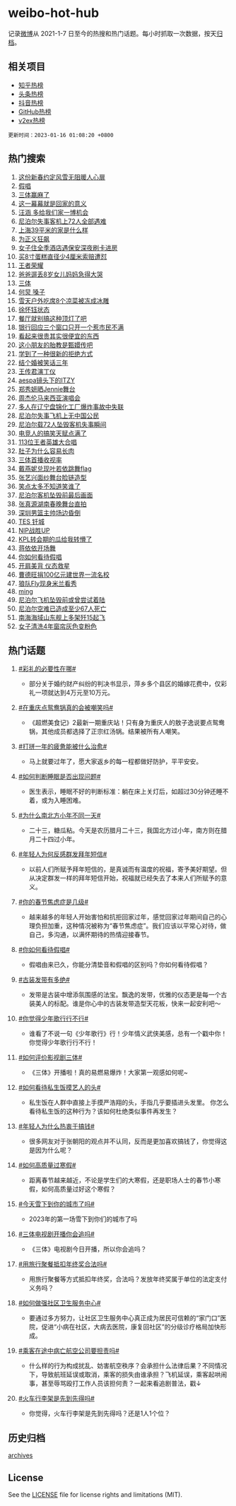 # weibo-hot-hub

记录[微博](https://www.weibo.com)从 2021-1-7 日至今的热搜和热门话题。每小时抓取一次数据，按天[归档](archives)。

## 相关项目

- [知乎热榜](https://github.com/lonnyzhang423/zhihu-hot-hub)
- [头条热榜](https://github.com/lonnyzhang423/toutiao-hot-hub)
- [抖音热榜](https://github.com/lonnyzhang423/douyin-hot-hub)
- [GitHub热榜](https://github.com/lonnyzhang423/github-hot-hub)
- [v2ex热榜](https://github.com/lonnyzhang423/v2ex-hot-hub)


`更新时间：2023-01-16 01:08:20 +0800`

## 热门搜索

1. [这份新春约定风雪无阻暖人心扉](https://m.weibo.cn/search?containerid=100103type%3D1%26t%3D10%26q%3D%23%E8%BF%99%E4%BB%BD%E6%96%B0%E6%98%A5%E7%BA%A6%E5%AE%9A%E9%A3%8E%E9%9B%AA%E6%97%A0%E9%98%BB%E6%9A%96%E4%BA%BA%E5%BF%83%E6%89%89%23&stream_entry_id=51&isnewpage=1&extparam=seat%3D1%26cate%3D10103%26dgr%3D0%26filter_type%3Drealtimehot%26c_type%3D51%26pos%3D0%26display_time%3D1673802498%26pre_seqid%3D1673801505629018915264&luicode=10000011&lfid=106003type%253D25%2526t%253D3%2526disable_hot%253D1%2526filter_type%253Drealtimehot)
1. [假唱](https://m.weibo.cn/search?containerid=100103type%3D1%26t%3D10%26q%3D%E5%81%87%E5%94%B1&stream_entry_id=31&isnewpage=1&extparam=seat%3D1%26band_rank%3D1%26filter_type%3Drealtimehot%26flag%3D16%26q%3D%25E5%2581%2587%25E5%2594%25B1%26c_type%3D31%26dgr%3D0%26realpos%3D1%26stream_entry_id%3D31%26cate%3D5001%26lcate%3D5001%26pos%3D0%26display_time%3D1673802498%26pre_seqid%3D1673801505629018915264&luicode=10000011&lfid=106003type%253D25%2526t%253D3%2526disable_hot%253D1%2526filter_type%253Drealtimehot)
1. [三体赢麻了](https://m.weibo.cn/search?containerid=100103type%3D1%26t%3D10%26q%3D%23%E4%B8%89%E4%BD%93%E8%B5%A2%E9%BA%BB%E4%BA%86%23&stream_entry_id=31&isnewpage=1&extparam=seat%3D1%26band_rank%3D2%26filter_type%3Drealtimehot%26flag%3D0%26q%3D%2523%25E4%25B8%2589%25E4%25BD%2593%25E8%25B5%25A2%25E9%25BA%25BB%25E4%25BA%2586%2523%26c_type%3D31%26dgr%3D0%26realpos%3D2%26stream_entry_id%3D31%26cate%3D5001%26lcate%3D5001%26pos%3D1%26display_time%3D1673802498%26pre_seqid%3D1673801505629018915264&luicode=10000011&lfid=106003type%253D25%2526t%253D3%2526disable_hot%253D1%2526filter_type%253Drealtimehot)
1. [这一幕幕就是回家的意义](https://m.weibo.cn/search?containerid=100103type%3D1%26t%3D10%26q%3D%23%E8%BF%99%E4%B8%80%E5%B9%95%E5%B9%95%E5%B0%B1%E6%98%AF%E5%9B%9E%E5%AE%B6%E7%9A%84%E6%84%8F%E4%B9%89%23&stream_entry_id=31&isnewpage=1&extparam=seat%3D1%26band_rank%3D3%26filter_type%3Drealtimehot%26flag%3D0%26q%3D%2523%25E8%25BF%2599%25E4%25B8%2580%25E5%25B9%2595%25E5%25B9%2595%25E5%25B0%25B1%25E6%2598%25AF%25E5%259B%259E%25E5%25AE%25B6%25E7%259A%2584%25E6%2584%258F%25E4%25B9%2589%2523%26c_type%3D31%26dgr%3D0%26realpos%3D3%26stream_entry_id%3D31%26cate%3D5001%26lcate%3D5001%26pos%3D2%26display_time%3D1673802498%26pre_seqid%3D1673801505629018915264&luicode=10000011&lfid=106003type%253D25%2526t%253D3%2526disable_hot%253D1%2526filter_type%253Drealtimehot)
1. [汪涵 多给我们家一博机会](https://m.weibo.cn/search?containerid=100103type%3D1%26t%3D10%26q%3D%E6%B1%AA%E6%B6%B5+%E5%A4%9A%E7%BB%99%E6%88%91%E4%BB%AC%E5%AE%B6%E4%B8%80%E5%8D%9A%E6%9C%BA%E4%BC%9A&stream_entry_id=31&isnewpage=1&extparam=seat%3D1%26band_rank%3D4%26filter_type%3Drealtimehot%26flag%3D1%26q%3D%25E6%25B1%25AA%25E6%25B6%25B5%2520%25E5%25A4%259A%25E7%25BB%2599%25E6%2588%2591%25E4%25BB%25AC%25E5%25AE%25B6%25E4%25B8%2580%25E5%258D%259A%25E6%259C%25BA%25E4%25BC%259A%26c_type%3D31%26dgr%3D0%26realpos%3D4%26stream_entry_id%3D31%26cate%3D5001%26lcate%3D5001%26pos%3D3%26display_time%3D1673802498%26pre_seqid%3D1673801505629018915264&luicode=10000011&lfid=106003type%253D25%2526t%253D3%2526disable_hot%253D1%2526filter_type%253Drealtimehot)
1. [尼泊尔失事客机上72人全部遇难](https://m.weibo.cn/search?containerid=100103type%3D1%26t%3D10%26q%3D%23%E5%B0%BC%E6%B3%8A%E5%B0%94%E5%A4%B1%E4%BA%8B%E5%AE%A2%E6%9C%BA%E4%B8%8A72%E4%BA%BA%E5%85%A8%E9%83%A8%E9%81%87%E9%9A%BE%23&stream_entry_id=31&isnewpage=1&extparam=seat%3D1%26band_rank%3D5%26filter_type%3Drealtimehot%26flag%3D0%26q%3D%2523%25E5%25B0%25BC%25E6%25B3%258A%25E5%25B0%2594%25E5%25A4%25B1%25E4%25BA%258B%25E5%25AE%25A2%25E6%259C%25BA%25E4%25B8%258A72%25E4%25BA%25BA%25E5%2585%25A8%25E9%2583%25A8%25E9%2581%2587%25E9%259A%25BE%2523%26c_type%3D31%26dgr%3D0%26realpos%3D5%26stream_entry_id%3D31%26cate%3D5001%26lcate%3D5001%26pos%3D4%26display_time%3D1673802498%26pre_seqid%3D1673801505629018915264&luicode=10000011&lfid=106003type%253D25%2526t%253D3%2526disable_hot%253D1%2526filter_type%253Drealtimehot)
1. [上海39平米的家是什么样](https://m.weibo.cn/search?containerid=100103type%3D1%26t%3D10%26q%3D%23%E4%B8%8A%E6%B5%B739%E5%B9%B3%E7%B1%B3%E7%9A%84%E5%AE%B6%E6%98%AF%E4%BB%80%E4%B9%88%E6%A0%B7%23&stream_entry_id=31&isnewpage=1&extparam=seat%3D1%26band_rank%3D6%26filter_type%3Drealtimehot%26flag%3D0%26q%3D%2523%25E4%25B8%258A%25E6%25B5%25B739%25E5%25B9%25B3%25E7%25B1%25B3%25E7%259A%2584%25E5%25AE%25B6%25E6%2598%25AF%25E4%25BB%2580%25E4%25B9%2588%25E6%25A0%25B7%2523%26c_type%3D31%26dgr%3D0%26realpos%3D6%26stream_entry_id%3D31%26cate%3D5001%26lcate%3D5001%26pos%3D5%26display_time%3D1673802498%26pre_seqid%3D1673801505629018915264&luicode=10000011&lfid=106003type%253D25%2526t%253D3%2526disable_hot%253D1%2526filter_type%253Drealtimehot)
1. [为正义狂飙](https://m.weibo.cn/search?containerid=100103type%3D1%26t%3D10%26q%3D%23%E4%B8%BA%E6%AD%A3%E4%B9%89%E7%8B%82%E9%A3%99%23&stream_entry_id=31&isnewpage=1&extparam=seat%3D1%26band_rank%3D7%26filter_type%3Drealtimehot%26adid%3D178107%26q%3D%2523%25E4%25B8%25BA%25E6%25AD%25A3%25E4%25B9%2589%25E7%258B%2582%25E9%25A3%2599%2523%26c_type%3D31%26dgr%3D0%26topic_ad%3D1%26stream_entry_id%3D31%26cate%3D5001%26lcate%3D5001%26pos%3D6%26display_time%3D1673802498%26pre_seqid%3D1673801505629018915264&luicode=10000011&lfid=106003type%253D25%2526t%253D3%2526disable_hot%253D1%2526filter_type%253Drealtimehot)
1. [女子住全季酒店遇保安深夜刷卡进房](https://m.weibo.cn/search?containerid=100103type%3D1%26t%3D10%26q%3D%23%E5%A5%B3%E5%AD%90%E4%BD%8F%E5%85%A8%E5%AD%A3%E9%85%92%E5%BA%97%E9%81%87%E4%BF%9D%E5%AE%89%E6%B7%B1%E5%A4%9C%E5%88%B7%E5%8D%A1%E8%BF%9B%E6%88%BF%23&stream_entry_id=31&isnewpage=1&extparam=seat%3D1%26band_rank%3D7%26filter_type%3Drealtimehot%26flag%3D0%26q%3D%2523%25E5%25A5%25B3%25E5%25AD%2590%25E4%25BD%258F%25E5%2585%25A8%25E5%25AD%25A3%25E9%2585%2592%25E5%25BA%2597%25E9%2581%2587%25E4%25BF%259D%25E5%25AE%2589%25E6%25B7%25B1%25E5%25A4%259C%25E5%2588%25B7%25E5%258D%25A1%25E8%25BF%259B%25E6%2588%25BF%2523%26c_type%3D31%26dgr%3D0%26realpos%3D7%26stream_entry_id%3D31%26cate%3D5001%26lcate%3D5001%26pos%3D7%26display_time%3D1673802498%26pre_seqid%3D1673801505629018915264&luicode=10000011&lfid=106003type%253D25%2526t%253D3%2526disable_hot%253D1%2526filter_type%253Drealtimehot)
1. [买8寸蛋糕直径少4厘米索赔遭怼](https://m.weibo.cn/search?containerid=100103type%3D1%26t%3D10%26q%3D%23%E4%B9%B08%E5%AF%B8%E8%9B%8B%E7%B3%95%E7%9B%B4%E5%BE%84%E5%B0%914%E5%8E%98%E7%B1%B3%E7%B4%A2%E8%B5%94%E9%81%AD%E6%80%BC%23&stream_entry_id=31&isnewpage=1&extparam=seat%3D1%26band_rank%3D8%26filter_type%3Drealtimehot%26flag%3D0%26q%3D%2523%25E4%25B9%25B08%25E5%25AF%25B8%25E8%259B%258B%25E7%25B3%2595%25E7%259B%25B4%25E5%25BE%2584%25E5%25B0%25914%25E5%258E%2598%25E7%25B1%25B3%25E7%25B4%25A2%25E8%25B5%2594%25E9%2581%25AD%25E6%2580%25BC%2523%26c_type%3D31%26dgr%3D0%26realpos%3D8%26stream_entry_id%3D31%26cate%3D5001%26lcate%3D5001%26pos%3D8%26display_time%3D1673802498%26pre_seqid%3D1673801505629018915264&luicode=10000011&lfid=106003type%253D25%2526t%253D3%2526disable_hot%253D1%2526filter_type%253Drealtimehot)
1. [王者荣耀](https://m.weibo.cn/search?containerid=100103type%3D1%26t%3D10%26q%3D%E7%8E%8B%E8%80%85%E8%8D%A3%E8%80%80&stream_entry_id=31&isnewpage=1&extparam=seat%3D1%26band_rank%3D9%26filter_type%3Drealtimehot%26flag%3D0%26q%3D%25E7%258E%258B%25E8%2580%2585%25E8%258D%25A3%25E8%2580%2580%26c_type%3D31%26dgr%3D0%26realpos%3D9%26stream_entry_id%3D31%26cate%3D5001%26lcate%3D5001%26pos%3D9%26display_time%3D1673802498%26pre_seqid%3D1673801505629018915264&luicode=10000011&lfid=106003type%253D25%2526t%253D3%2526disable_hot%253D1%2526filter_type%253Drealtimehot)
1. [爸爸遛丢8岁女儿妈妈急得大哭](https://m.weibo.cn/search?containerid=100103type%3D1%26t%3D10%26q%3D%23%E7%88%B8%E7%88%B8%E9%81%9B%E4%B8%A28%E5%B2%81%E5%A5%B3%E5%84%BF%E5%A6%88%E5%A6%88%E6%80%A5%E5%BE%97%E5%A4%A7%E5%93%AD%23&stream_entry_id=31&isnewpage=1&extparam=seat%3D1%26band_rank%3D10%26filter_type%3Drealtimehot%26flag%3D0%26q%3D%2523%25E7%2588%25B8%25E7%2588%25B8%25E9%2581%259B%25E4%25B8%25A28%25E5%25B2%2581%25E5%25A5%25B3%25E5%2584%25BF%25E5%25A6%2588%25E5%25A6%2588%25E6%2580%25A5%25E5%25BE%2597%25E5%25A4%25A7%25E5%2593%25AD%2523%26c_type%3D31%26dgr%3D0%26realpos%3D10%26stream_entry_id%3D31%26cate%3D5001%26lcate%3D5001%26pos%3D10%26display_time%3D1673802498%26pre_seqid%3D1673801505629018915264&luicode=10000011&lfid=106003type%253D25%2526t%253D3%2526disable_hot%253D1%2526filter_type%253Drealtimehot)
1. [三体](https://m.weibo.cn/search?containerid=100103type%3D1%26t%3D10%26q%3D%E4%B8%89%E4%BD%93&stream_entry_id=31&isnewpage=1&extparam=seat%3D1%26band_rank%3D11%26filter_type%3Drealtimehot%26flag%3D0%26q%3D%25E4%25B8%2589%25E4%25BD%2593%26c_type%3D31%26dgr%3D0%26realpos%3D11%26stream_entry_id%3D31%26cate%3D5001%26lcate%3D5001%26pos%3D11%26display_time%3D1673802498%26pre_seqid%3D1673801505629018915264&luicode=10000011&lfid=106003type%253D25%2526t%253D3%2526disable_hot%253D1%2526filter_type%253Drealtimehot)
1. [何炅 嗓子](https://m.weibo.cn/search?containerid=100103type%3D1%26t%3D10%26q%3D%E4%BD%95%E7%82%85+%E5%97%93%E5%AD%90&stream_entry_id=31&isnewpage=1&extparam=seat%3D1%26band_rank%3D12%26filter_type%3Drealtimehot%26flag%3D2%26q%3D%25E4%25BD%2595%25E7%2582%2585%2520%25E5%2597%2593%25E5%25AD%2590%26c_type%3D31%26dgr%3D0%26realpos%3D12%26stream_entry_id%3D31%26cate%3D5001%26lcate%3D5001%26pos%3D12%26display_time%3D1673802498%26pre_seqid%3D1673801505629018915264&luicode=10000011&lfid=106003type%253D25%2526t%253D3%2526disable_hot%253D1%2526filter_type%253Drealtimehot)
1. [雪天户外吃席8个凉菜被冻成冰雕](https://m.weibo.cn/search?containerid=100103type%3D1%26t%3D10%26q%3D%23%E9%9B%AA%E5%A4%A9%E6%88%B7%E5%A4%96%E5%90%83%E5%B8%AD8%E4%B8%AA%E5%87%89%E8%8F%9C%E8%A2%AB%E5%86%BB%E6%88%90%E5%86%B0%E9%9B%95%23&stream_entry_id=31&isnewpage=1&extparam=seat%3D1%26band_rank%3D13%26filter_type%3Drealtimehot%26flag%3D0%26q%3D%2523%25E9%259B%25AA%25E5%25A4%25A9%25E6%2588%25B7%25E5%25A4%2596%25E5%2590%2583%25E5%25B8%25AD8%25E4%25B8%25AA%25E5%2587%2589%25E8%258F%259C%25E8%25A2%25AB%25E5%2586%25BB%25E6%2588%2590%25E5%2586%25B0%25E9%259B%2595%2523%26c_type%3D31%26dgr%3D0%26realpos%3D13%26stream_entry_id%3D31%26cate%3D5001%26lcate%3D5001%26pos%3D13%26display_time%3D1673802498%26pre_seqid%3D1673801505629018915264&luicode=10000011&lfid=106003type%253D25%2526t%253D3%2526disable_hot%253D1%2526filter_type%253Drealtimehot)
1. [徐怀钰状态](https://m.weibo.cn/search?containerid=100103type%3D1%26t%3D10%26q%3D%23%E5%BE%90%E6%80%80%E9%92%B0%E7%8A%B6%E6%80%81%23&stream_entry_id=31&isnewpage=1&extparam=seat%3D1%26band_rank%3D14%26filter_type%3Drealtimehot%26flag%3D1%26q%3D%2523%25E5%25BE%2590%25E6%2580%2580%25E9%2592%25B0%25E7%258A%25B6%25E6%2580%2581%2523%26c_type%3D31%26dgr%3D0%26realpos%3D14%26stream_entry_id%3D31%26cate%3D5001%26lcate%3D5001%26pos%3D14%26display_time%3D1673802498%26pre_seqid%3D1673801505629018915264&luicode=10000011&lfid=106003type%253D25%2526t%253D3%2526disable_hot%253D1%2526filter_type%253Drealtimehot)
1. [餐厅就别搞这种顶灯了吧](https://m.weibo.cn/search?containerid=100103type%3D1%26t%3D10%26q%3D%23%E9%A4%90%E5%8E%85%E5%B0%B1%E5%88%AB%E6%90%9E%E8%BF%99%E7%A7%8D%E9%A1%B6%E7%81%AF%E4%BA%86%E5%90%A7%23&stream_entry_id=31&isnewpage=1&extparam=seat%3D1%26band_rank%3D15%26filter_type%3Drealtimehot%26flag%3D0%26q%3D%2523%25E9%25A4%2590%25E5%258E%2585%25E5%25B0%25B1%25E5%2588%25AB%25E6%2590%259E%25E8%25BF%2599%25E7%25A7%258D%25E9%25A1%25B6%25E7%2581%25AF%25E4%25BA%2586%25E5%2590%25A7%2523%26c_type%3D31%26dgr%3D0%26realpos%3D15%26stream_entry_id%3D31%26cate%3D5001%26lcate%3D5001%26pos%3D15%26display_time%3D1673802498%26pre_seqid%3D1673801505629018915264&luicode=10000011&lfid=106003type%253D25%2526t%253D3%2526disable_hot%253D1%2526filter_type%253Drealtimehot)
1. [银行回应三个窗口只开一个惹市民不满](https://m.weibo.cn/search?containerid=100103type%3D1%26t%3D10%26q%3D%23%E9%93%B6%E8%A1%8C%E5%9B%9E%E5%BA%94%E4%B8%89%E4%B8%AA%E7%AA%97%E5%8F%A3%E5%8F%AA%E5%BC%80%E4%B8%80%E4%B8%AA%E6%83%B9%E5%B8%82%E6%B0%91%E4%B8%8D%E6%BB%A1%23&stream_entry_id=31&isnewpage=1&extparam=seat%3D1%26band_rank%3D16%26filter_type%3Drealtimehot%26flag%3D0%26q%3D%2523%25E9%2593%25B6%25E8%25A1%258C%25E5%259B%259E%25E5%25BA%2594%25E4%25B8%2589%25E4%25B8%25AA%25E7%25AA%2597%25E5%258F%25A3%25E5%258F%25AA%25E5%25BC%2580%25E4%25B8%2580%25E4%25B8%25AA%25E6%2583%25B9%25E5%25B8%2582%25E6%25B0%2591%25E4%25B8%258D%25E6%25BB%25A1%2523%26c_type%3D31%26dgr%3D0%26realpos%3D16%26stream_entry_id%3D31%26cate%3D5001%26lcate%3D5001%26pos%3D16%26display_time%3D1673802498%26pre_seqid%3D1673801505629018915264&luicode=10000011&lfid=106003type%253D25%2526t%253D3%2526disable_hot%253D1%2526filter_type%253Drealtimehot)
1. [看起来很贵其实很便宜的东西](https://m.weibo.cn/search?containerid=100103type%3D1%26t%3D10%26q%3D%23%E7%9C%8B%E8%B5%B7%E6%9D%A5%E5%BE%88%E8%B4%B5%E5%85%B6%E5%AE%9E%E5%BE%88%E4%BE%BF%E5%AE%9C%E7%9A%84%E4%B8%9C%E8%A5%BF%23&stream_entry_id=31&isnewpage=1&extparam=seat%3D1%26band_rank%3D17%26filter_type%3Drealtimehot%26flag%3D0%26q%3D%2523%25E7%259C%258B%25E8%25B5%25B7%25E6%259D%25A5%25E5%25BE%2588%25E8%25B4%25B5%25E5%2585%25B6%25E5%25AE%259E%25E5%25BE%2588%25E4%25BE%25BF%25E5%25AE%259C%25E7%259A%2584%25E4%25B8%259C%25E8%25A5%25BF%2523%26c_type%3D31%26dgr%3D0%26realpos%3D17%26stream_entry_id%3D31%26cate%3D5001%26lcate%3D5001%26pos%3D17%26display_time%3D1673802498%26pre_seqid%3D1673801505629018915264&luicode=10000011&lfid=106003type%253D25%2526t%253D3%2526disable_hot%253D1%2526filter_type%253Drealtimehot)
1. [这小朋友的胎教是甄嬛传吧](https://m.weibo.cn/search?containerid=100103type%3D1%26t%3D10%26q%3D%23%E8%BF%99%E5%B0%8F%E6%9C%8B%E5%8F%8B%E7%9A%84%E8%83%8E%E6%95%99%E6%98%AF%E7%94%84%E5%AC%9B%E4%BC%A0%E5%90%A7%23&stream_entry_id=31&isnewpage=1&extparam=seat%3D1%26band_rank%3D18%26filter_type%3Drealtimehot%26flag%3D1%26q%3D%2523%25E8%25BF%2599%25E5%25B0%258F%25E6%259C%258B%25E5%258F%258B%25E7%259A%2584%25E8%2583%258E%25E6%2595%2599%25E6%2598%25AF%25E7%2594%2584%25E5%25AC%259B%25E4%25BC%25A0%25E5%2590%25A7%2523%26c_type%3D31%26dgr%3D0%26realpos%3D18%26stream_entry_id%3D31%26cate%3D5001%26lcate%3D5001%26pos%3D18%26display_time%3D1673802498%26pre_seqid%3D1673801505629018915264&luicode=10000011&lfid=106003type%253D25%2526t%253D3%2526disable_hot%253D1%2526filter_type%253Drealtimehot)
1. [学到了一种很新的拒绝方式](https://m.weibo.cn/search?containerid=100103type%3D1%26t%3D10%26q%3D%23%E5%AD%A6%E5%88%B0%E4%BA%86%E4%B8%80%E7%A7%8D%E5%BE%88%E6%96%B0%E7%9A%84%E6%8B%92%E7%BB%9D%E6%96%B9%E5%BC%8F%23&stream_entry_id=31&isnewpage=1&extparam=seat%3D1%26band_rank%3D19%26filter_type%3Drealtimehot%26flag%3D0%26q%3D%2523%25E5%25AD%25A6%25E5%2588%25B0%25E4%25BA%2586%25E4%25B8%2580%25E7%25A7%258D%25E5%25BE%2588%25E6%2596%25B0%25E7%259A%2584%25E6%258B%2592%25E7%25BB%259D%25E6%2596%25B9%25E5%25BC%258F%2523%26c_type%3D31%26dgr%3D0%26realpos%3D19%26stream_entry_id%3D31%26cate%3D5001%26lcate%3D5001%26pos%3D19%26display_time%3D1673802498%26pre_seqid%3D1673801505629018915264&luicode=10000011&lfid=106003type%253D25%2526t%253D3%2526disable_hot%253D1%2526filter_type%253Drealtimehot)
1. [结个婚被笑话三年](https://m.weibo.cn/search?containerid=100103type%3D1%26t%3D10%26q%3D%23%E7%BB%93%E4%B8%AA%E5%A9%9A%E8%A2%AB%E7%AC%91%E8%AF%9D%E4%B8%89%E5%B9%B4%23&stream_entry_id=31&isnewpage=1&extparam=seat%3D1%26band_rank%3D20%26filter_type%3Drealtimehot%26flag%3D1%26q%3D%2523%25E7%25BB%2593%25E4%25B8%25AA%25E5%25A9%259A%25E8%25A2%25AB%25E7%25AC%2591%25E8%25AF%259D%25E4%25B8%2589%25E5%25B9%25B4%2523%26c_type%3D31%26dgr%3D0%26realpos%3D20%26stream_entry_id%3D31%26cate%3D5001%26lcate%3D5001%26pos%3D20%26display_time%3D1673802498%26pre_seqid%3D1673801505629018915264&luicode=10000011&lfid=106003type%253D25%2526t%253D3%2526disable_hot%253D1%2526filter_type%253Drealtimehot)
1. [王传君演丁仪](https://m.weibo.cn/search?containerid=100103type%3D1%26t%3D10%26q%3D%E7%8E%8B%E4%BC%A0%E5%90%9B%E6%BC%94%E4%B8%81%E4%BB%AA&stream_entry_id=31&isnewpage=1&extparam=seat%3D1%26band_rank%3D21%26filter_type%3Drealtimehot%26flag%3D0%26q%3D%25E7%258E%258B%25E4%25BC%25A0%25E5%2590%259B%25E6%25BC%2594%25E4%25B8%2581%25E4%25BB%25AA%26c_type%3D31%26dgr%3D0%26realpos%3D21%26stream_entry_id%3D31%26cate%3D5001%26lcate%3D5001%26pos%3D21%26display_time%3D1673802498%26pre_seqid%3D1673801505629018915264&luicode=10000011&lfid=106003type%253D25%2526t%253D3%2526disable_hot%253D1%2526filter_type%253Drealtimehot)
1. [aespa镜头下的ITZY](https://m.weibo.cn/search?containerid=100103type%3D1%26t%3D10%26q%3D%23aespa%E9%95%9C%E5%A4%B4%E4%B8%8B%E7%9A%84ITZY%23&stream_entry_id=31&isnewpage=1&extparam=seat%3D1%26band_rank%3D22%26filter_type%3Drealtimehot%26flag%3D1%26q%3D%2523aespa%25E9%2595%259C%25E5%25A4%25B4%25E4%25B8%258B%25E7%259A%2584ITZY%2523%26c_type%3D31%26dgr%3D0%26realpos%3D22%26stream_entry_id%3D31%26cate%3D5001%26lcate%3D5001%26pos%3D22%26display_time%3D1673802498%26pre_seqid%3D1673801505629018915264&luicode=10000011&lfid=106003type%253D25%2526t%253D3%2526disable_hot%253D1%2526filter_type%253Drealtimehot)
1. [郑秀妍晒Jennie舞台](https://m.weibo.cn/search?containerid=100103type%3D1%26t%3D10%26q%3D%23%E9%83%91%E7%A7%80%E5%A6%8D%E6%99%92Jennie%E8%88%9E%E5%8F%B0%23&stream_entry_id=31&isnewpage=1&extparam=seat%3D1%26band_rank%3D23%26filter_type%3Drealtimehot%26flag%3D0%26q%3D%2523%25E9%2583%2591%25E7%25A7%2580%25E5%25A6%258D%25E6%2599%2592Jennie%25E8%2588%259E%25E5%258F%25B0%2523%26c_type%3D31%26dgr%3D0%26realpos%3D23%26stream_entry_id%3D31%26cate%3D5001%26lcate%3D5001%26pos%3D23%26display_time%3D1673802498%26pre_seqid%3D1673801505629018915264&luicode=10000011&lfid=106003type%253D25%2526t%253D3%2526disable_hot%253D1%2526filter_type%253Drealtimehot)
1. [周杰伦马来西亚演唱会](https://m.weibo.cn/search?containerid=100103type%3D1%26t%3D10%26q%3D%23%E5%91%A8%E6%9D%B0%E4%BC%A6%E9%A9%AC%E6%9D%A5%E8%A5%BF%E4%BA%9A%E6%BC%94%E5%94%B1%E4%BC%9A%23&stream_entry_id=31&isnewpage=1&extparam=seat%3D1%26band_rank%3D24%26filter_type%3Drealtimehot%26flag%3D0%26q%3D%2523%25E5%2591%25A8%25E6%259D%25B0%25E4%25BC%25A6%25E9%25A9%25AC%25E6%259D%25A5%25E8%25A5%25BF%25E4%25BA%259A%25E6%25BC%2594%25E5%2594%25B1%25E4%25BC%259A%2523%26c_type%3D31%26dgr%3D0%26realpos%3D24%26stream_entry_id%3D31%26cate%3D5001%26lcate%3D5001%26pos%3D24%26display_time%3D1673802498%26pre_seqid%3D1673801505629018915264&luicode=10000011&lfid=106003type%253D25%2526t%253D3%2526disable_hot%253D1%2526filter_type%253Drealtimehot)
1. [多人在辽宁盘锦化工厂爆炸事故中失联](https://m.weibo.cn/search?containerid=100103type%3D1%26t%3D10%26q%3D%23%E5%A4%9A%E4%BA%BA%E5%9C%A8%E8%BE%BD%E5%AE%81%E7%9B%98%E9%94%A6%E5%8C%96%E5%B7%A5%E5%8E%82%E7%88%86%E7%82%B8%E4%BA%8B%E6%95%85%E4%B8%AD%E5%A4%B1%E8%81%94%23&stream_entry_id=31&isnewpage=1&extparam=seat%3D1%26band_rank%3D25%26filter_type%3Drealtimehot%26flag%3D0%26q%3D%2523%25E5%25A4%259A%25E4%25BA%25BA%25E5%259C%25A8%25E8%25BE%25BD%25E5%25AE%2581%25E7%259B%2598%25E9%2594%25A6%25E5%258C%2596%25E5%25B7%25A5%25E5%258E%2582%25E7%2588%2586%25E7%2582%25B8%25E4%25BA%258B%25E6%2595%2585%25E4%25B8%25AD%25E5%25A4%25B1%25E8%2581%2594%2523%26c_type%3D31%26dgr%3D0%26realpos%3D25%26stream_entry_id%3D31%26cate%3D5001%26lcate%3D5001%26pos%3D25%26display_time%3D1673802498%26pre_seqid%3D1673801505629018915264&luicode=10000011&lfid=106003type%253D25%2526t%253D3%2526disable_hot%253D1%2526filter_type%253Drealtimehot)
1. [尼泊尔失事飞机上无中国公民](https://m.weibo.cn/search?containerid=100103type%3D1%26t%3D10%26q%3D%23%E5%B0%BC%E6%B3%8A%E5%B0%94%E5%A4%B1%E4%BA%8B%E9%A3%9E%E6%9C%BA%E4%B8%8A%E6%97%A0%E4%B8%AD%E5%9B%BD%E5%85%AC%E6%B0%91%23&stream_entry_id=31&isnewpage=1&extparam=seat%3D1%26band_rank%3D26%26filter_type%3Drealtimehot%26flag%3D0%26q%3D%2523%25E5%25B0%25BC%25E6%25B3%258A%25E5%25B0%2594%25E5%25A4%25B1%25E4%25BA%258B%25E9%25A3%259E%25E6%259C%25BA%25E4%25B8%258A%25E6%2597%25A0%25E4%25B8%25AD%25E5%259B%25BD%25E5%2585%25AC%25E6%25B0%2591%2523%26c_type%3D31%26dgr%3D0%26realpos%3D26%26stream_entry_id%3D31%26cate%3D5001%26lcate%3D5001%26pos%3D26%26display_time%3D1673802498%26pre_seqid%3D1673801505629018915264&luicode=10000011&lfid=106003type%253D25%2526t%253D3%2526disable_hot%253D1%2526filter_type%253Drealtimehot)
1. [尼泊尔载72人坠毁客机失事瞬间](https://m.weibo.cn/search?containerid=100103type%3D1%26t%3D10%26q%3D%23%E5%B0%BC%E6%B3%8A%E5%B0%94%E8%BD%BD72%E4%BA%BA%E5%9D%A0%E6%AF%81%E5%AE%A2%E6%9C%BA%E5%A4%B1%E4%BA%8B%E7%9E%AC%E9%97%B4%23&stream_entry_id=31&isnewpage=1&extparam=seat%3D1%26band_rank%3D27%26filter_type%3Drealtimehot%26flag%3D0%26q%3D%2523%25E5%25B0%25BC%25E6%25B3%258A%25E5%25B0%2594%25E8%25BD%25BD72%25E4%25BA%25BA%25E5%259D%25A0%25E6%25AF%2581%25E5%25AE%25A2%25E6%259C%25BA%25E5%25A4%25B1%25E4%25BA%258B%25E7%259E%25AC%25E9%2597%25B4%2523%26c_type%3D31%26dgr%3D0%26realpos%3D27%26stream_entry_id%3D31%26cate%3D5001%26lcate%3D5001%26pos%3D27%26display_time%3D1673802498%26pre_seqid%3D1673801505629018915264&luicode=10000011&lfid=106003type%253D25%2526t%253D3%2526disable_hot%253D1%2526filter_type%253Drealtimehot)
1. [电竞人的搞笑天赋点满了](https://m.weibo.cn/search?containerid=100103type%3D1%26t%3D10%26q%3D%23%E7%94%B5%E7%AB%9E%E4%BA%BA%E7%9A%84%E6%90%9E%E7%AC%91%E5%A4%A9%E8%B5%8B%E7%82%B9%E6%BB%A1%E4%BA%86%23&stream_entry_id=31&isnewpage=1&extparam=seat%3D1%26band_rank%3D28%26filter_type%3Drealtimehot%26flag%3D1%26q%3D%2523%25E7%2594%25B5%25E7%25AB%259E%25E4%25BA%25BA%25E7%259A%2584%25E6%2590%259E%25E7%25AC%2591%25E5%25A4%25A9%25E8%25B5%258B%25E7%2582%25B9%25E6%25BB%25A1%25E4%25BA%2586%2523%26c_type%3D31%26dgr%3D0%26realpos%3D28%26stream_entry_id%3D31%26cate%3D5001%26lcate%3D5001%26pos%3D28%26display_time%3D1673802498%26pre_seqid%3D1673801505629018915264&luicode=10000011&lfid=106003type%253D25%2526t%253D3%2526disable_hot%253D1%2526filter_type%253Drealtimehot)
1. [113位王者英雄大合唱](https://m.weibo.cn/search?containerid=100103type%3D1%26t%3D10%26q%3D%23113%E4%BD%8D%E7%8E%8B%E8%80%85%E8%8B%B1%E9%9B%84%E5%A4%A7%E5%90%88%E5%94%B1%23&stream_entry_id=31&isnewpage=1&extparam=seat%3D1%26band_rank%3D29%26filter_type%3Drealtimehot%26flag%3D0%26q%3D%2523113%25E4%25BD%258D%25E7%258E%258B%25E8%2580%2585%25E8%258B%25B1%25E9%259B%2584%25E5%25A4%25A7%25E5%2590%2588%25E5%2594%25B1%2523%26c_type%3D31%26dgr%3D0%26realpos%3D29%26stream_entry_id%3D31%26cate%3D5001%26lcate%3D5001%26pos%3D29%26display_time%3D1673802498%26pre_seqid%3D1673801505629018915264&luicode=10000011&lfid=106003type%253D25%2526t%253D3%2526disable_hot%253D1%2526filter_type%253Drealtimehot)
1. [肚子为什么容易长肉](https://m.weibo.cn/search?containerid=100103type%3D1%26t%3D10%26q%3D%23%E8%82%9A%E5%AD%90%E4%B8%BA%E4%BB%80%E4%B9%88%E5%AE%B9%E6%98%93%E9%95%BF%E8%82%89%23&stream_entry_id=31&isnewpage=1&extparam=seat%3D1%26band_rank%3D30%26filter_type%3Drealtimehot%26flag%3D0%26q%3D%2523%25E8%2582%259A%25E5%25AD%2590%25E4%25B8%25BA%25E4%25BB%2580%25E4%25B9%2588%25E5%25AE%25B9%25E6%2598%2593%25E9%2595%25BF%25E8%2582%2589%2523%26c_type%3D31%26dgr%3D0%26realpos%3D30%26stream_entry_id%3D31%26cate%3D5001%26lcate%3D5001%26pos%3D30%26display_time%3D1673802498%26pre_seqid%3D1673801505629018915264&luicode=10000011&lfid=106003type%253D25%2526t%253D3%2526disable_hot%253D1%2526filter_type%253Drealtimehot)
1. [三体首播收视率](https://m.weibo.cn/search?containerid=100103type%3D1%26t%3D10%26q%3D%23%E4%B8%89%E4%BD%93%E9%A6%96%E6%92%AD%E6%94%B6%E8%A7%86%E7%8E%87%23&stream_entry_id=31&isnewpage=1&extparam=seat%3D1%26band_rank%3D31%26filter_type%3Drealtimehot%26flag%3D0%26q%3D%2523%25E4%25B8%2589%25E4%25BD%2593%25E9%25A6%2596%25E6%2592%25AD%25E6%2594%25B6%25E8%25A7%2586%25E7%258E%2587%2523%26c_type%3D31%26dgr%3D0%26realpos%3D31%26stream_entry_id%3D31%26cate%3D5001%26lcate%3D5001%26pos%3D31%26display_time%3D1673802498%26pre_seqid%3D1673801505629018915264&luicode=10000011&lfid=106003type%253D25%2526t%253D3%2526disable_hot%253D1%2526filter_type%253Drealtimehot)
1. [戴燕妮兑现叶若依跳舞flag](https://m.weibo.cn/search?containerid=100103type%3D1%26t%3D10%26q%3D%23%E6%88%B4%E7%87%95%E5%A6%AE%E5%85%91%E7%8E%B0%E5%8F%B6%E8%8B%A5%E4%BE%9D%E8%B7%B3%E8%88%9Eflag%23&stream_entry_id=31&isnewpage=1&extparam=seat%3D1%26band_rank%3D32%26filter_type%3Drealtimehot%26flag%3D1%26q%3D%2523%25E6%2588%25B4%25E7%2587%2595%25E5%25A6%25AE%25E5%2585%2591%25E7%258E%25B0%25E5%258F%25B6%25E8%258B%25A5%25E4%25BE%259D%25E8%25B7%25B3%25E8%2588%259Eflag%2523%26c_type%3D31%26dgr%3D0%26realpos%3D32%26stream_entry_id%3D31%26cate%3D5001%26lcate%3D5001%26pos%3D32%26display_time%3D1673802498%26pre_seqid%3D1673801505629018915264&luicode=10000011&lfid=106003type%253D25%2526t%253D3%2526disable_hot%253D1%2526filter_type%253Drealtimehot)
1. [张艺兴面纱舞台脸链造型](https://m.weibo.cn/search?containerid=100103type%3D1%26t%3D10%26q%3D%23%E5%BC%A0%E8%89%BA%E5%85%B4%E9%9D%A2%E7%BA%B1%E8%88%9E%E5%8F%B0%E8%84%B8%E9%93%BE%E9%80%A0%E5%9E%8B%23&stream_entry_id=31&isnewpage=1&extparam=seat%3D1%26band_rank%3D33%26filter_type%3Drealtimehot%26flag%3D0%26q%3D%2523%25E5%25BC%25A0%25E8%2589%25BA%25E5%2585%25B4%25E9%259D%25A2%25E7%25BA%25B1%25E8%2588%259E%25E5%258F%25B0%25E8%2584%25B8%25E9%2593%25BE%25E9%2580%25A0%25E5%259E%258B%2523%26c_type%3D31%26dgr%3D0%26realpos%3D33%26stream_entry_id%3D31%26cate%3D5001%26lcate%3D5001%26pos%3D33%26display_time%3D1673802498%26pre_seqid%3D1673801505629018915264&luicode=10000011&lfid=106003type%253D25%2526t%253D3%2526disable_hot%253D1%2526filter_type%253Drealtimehot)
1. [笑点太多不知道笑谁了](https://m.weibo.cn/search?containerid=100103type%3D1%26t%3D10%26q%3D%23%E7%AC%91%E7%82%B9%E5%A4%AA%E5%A4%9A%E4%B8%8D%E7%9F%A5%E9%81%93%E7%AC%91%E8%B0%81%E4%BA%86%23&stream_entry_id=31&isnewpage=1&extparam=seat%3D1%26band_rank%3D34%26filter_type%3Drealtimehot%26flag%3D1%26q%3D%2523%25E7%25AC%2591%25E7%2582%25B9%25E5%25A4%25AA%25E5%25A4%259A%25E4%25B8%258D%25E7%259F%25A5%25E9%2581%2593%25E7%25AC%2591%25E8%25B0%2581%25E4%25BA%2586%2523%26c_type%3D31%26dgr%3D0%26realpos%3D34%26stream_entry_id%3D31%26cate%3D5001%26lcate%3D5001%26pos%3D34%26display_time%3D1673802498%26pre_seqid%3D1673801505629018915264&luicode=10000011&lfid=106003type%253D25%2526t%253D3%2526disable_hot%253D1%2526filter_type%253Drealtimehot)
1. [尼泊尔客机坠毁前最后画面](https://m.weibo.cn/search?containerid=100103type%3D1%26t%3D10%26q%3D%23%E5%B0%BC%E6%B3%8A%E5%B0%94%E5%AE%A2%E6%9C%BA%E5%9D%A0%E6%AF%81%E5%89%8D%E6%9C%80%E5%90%8E%E7%94%BB%E9%9D%A2%23&stream_entry_id=31&isnewpage=1&extparam=seat%3D1%26band_rank%3D35%26filter_type%3Drealtimehot%26flag%3D0%26q%3D%2523%25E5%25B0%25BC%25E6%25B3%258A%25E5%25B0%2594%25E5%25AE%25A2%25E6%259C%25BA%25E5%259D%25A0%25E6%25AF%2581%25E5%2589%258D%25E6%259C%2580%25E5%2590%258E%25E7%2594%25BB%25E9%259D%25A2%2523%26c_type%3D31%26dgr%3D0%26realpos%3D35%26stream_entry_id%3D31%26cate%3D5001%26lcate%3D5001%26pos%3D35%26display_time%3D1673802498%26pre_seqid%3D1673801505629018915264&luicode=10000011&lfid=106003type%253D25%2526t%253D3%2526disable_hot%253D1%2526filter_type%253Drealtimehot)
1. [张真源湖南春晚舞台直拍](https://m.weibo.cn/search?containerid=100103type%3D1%26t%3D10%26q%3D%23%E5%BC%A0%E7%9C%9F%E6%BA%90%E6%B9%96%E5%8D%97%E6%98%A5%E6%99%9A%E8%88%9E%E5%8F%B0%E7%9B%B4%E6%8B%8D%23&stream_entry_id=31&isnewpage=1&extparam=seat%3D1%26band_rank%3D36%26filter_type%3Drealtimehot%26flag%3D1%26q%3D%2523%25E5%25BC%25A0%25E7%259C%259F%25E6%25BA%2590%25E6%25B9%2596%25E5%258D%2597%25E6%2598%25A5%25E6%2599%259A%25E8%2588%259E%25E5%258F%25B0%25E7%259B%25B4%25E6%258B%258D%2523%26c_type%3D31%26dgr%3D0%26realpos%3D36%26stream_entry_id%3D31%26cate%3D5001%26lcate%3D5001%26pos%3D36%26display_time%3D1673802498%26pre_seqid%3D1673801505629018915264&luicode=10000011&lfid=106003type%253D25%2526t%253D3%2526disable_hot%253D1%2526filter_type%253Drealtimehot)
1. [深圳男篮主帅场边昏倒](https://m.weibo.cn/search?containerid=100103type%3D1%26t%3D10%26q%3D%23%E6%B7%B1%E5%9C%B3%E7%94%B7%E7%AF%AE%E4%B8%BB%E5%B8%85%E5%9C%BA%E8%BE%B9%E6%98%8F%E5%80%92%23&stream_entry_id=31&isnewpage=1&extparam=seat%3D1%26band_rank%3D37%26filter_type%3Drealtimehot%26flag%3D0%26q%3D%2523%25E6%25B7%25B1%25E5%259C%25B3%25E7%2594%25B7%25E7%25AF%25AE%25E4%25B8%25BB%25E5%25B8%2585%25E5%259C%25BA%25E8%25BE%25B9%25E6%2598%258F%25E5%2580%2592%2523%26c_type%3D31%26dgr%3D0%26realpos%3D37%26stream_entry_id%3D31%26cate%3D5001%26lcate%3D5001%26pos%3D37%26display_time%3D1673802498%26pre_seqid%3D1673801505629018915264&luicode=10000011&lfid=106003type%253D25%2526t%253D3%2526disable_hot%253D1%2526filter_type%253Drealtimehot)
1. [TES 钎城](https://m.weibo.cn/search?containerid=100103type%3D1%26t%3D10%26q%3DTES+%E9%92%8E%E5%9F%8E&stream_entry_id=31&isnewpage=1&extparam=seat%3D1%26band_rank%3D38%26filter_type%3Drealtimehot%26flag%3D0%26q%3DTES%2520%25E9%2592%258E%25E5%259F%258E%26c_type%3D31%26dgr%3D0%26realpos%3D38%26stream_entry_id%3D31%26cate%3D5001%26lcate%3D5001%26pos%3D38%26display_time%3D1673802498%26pre_seqid%3D1673801505629018915264&luicode=10000011&lfid=106003type%253D25%2526t%253D3%2526disable_hot%253D1%2526filter_type%253Drealtimehot)
1. [NIP战胜UP](https://m.weibo.cn/search?containerid=100103type%3D1%26t%3D10%26q%3D%23NIP%E6%88%98%E8%83%9CUP%23&stream_entry_id=31&isnewpage=1&extparam=seat%3D1%26band_rank%3D39%26filter_type%3Drealtimehot%26flag%3D0%26q%3D%2523NIP%25E6%2588%2598%25E8%2583%259CUP%2523%26c_type%3D31%26dgr%3D0%26realpos%3D39%26stream_entry_id%3D31%26cate%3D5001%26lcate%3D5001%26pos%3D39%26display_time%3D1673802498%26pre_seqid%3D1673801505629018915264&luicode=10000011&lfid=106003type%253D25%2526t%253D3%2526disable_hot%253D1%2526filter_type%253Drealtimehot)
1. [KPL转会期的瓜给我转懵了](https://m.weibo.cn/search?containerid=100103type%3D1%26t%3D10%26q%3D%23KPL%E8%BD%AC%E4%BC%9A%E6%9C%9F%E7%9A%84%E7%93%9C%E7%BB%99%E6%88%91%E8%BD%AC%E6%87%B5%E4%BA%86%23&stream_entry_id=31&isnewpage=1&extparam=seat%3D1%26band_rank%3D40%26filter_type%3Drealtimehot%26flag%3D0%26q%3D%2523KPL%25E8%25BD%25AC%25E4%25BC%259A%25E6%259C%259F%25E7%259A%2584%25E7%2593%259C%25E7%25BB%2599%25E6%2588%2591%25E8%25BD%25AC%25E6%2587%25B5%25E4%25BA%2586%2523%26c_type%3D31%26dgr%3D0%26realpos%3D40%26stream_entry_id%3D31%26cate%3D5001%26lcate%3D5001%26pos%3D40%26display_time%3D1673802498%26pre_seqid%3D1673801505629018915264&luicode=10000011&lfid=106003type%253D25%2526t%253D3%2526disable_hot%253D1%2526filter_type%253Drealtimehot)
1. [蒋依依开场舞](https://m.weibo.cn/search?containerid=100103type%3D1%26t%3D10%26q%3D%23%E8%92%8B%E4%BE%9D%E4%BE%9D%E5%BC%80%E5%9C%BA%E8%88%9E%23&stream_entry_id=31&isnewpage=1&extparam=seat%3D1%26band_rank%3D41%26filter_type%3Drealtimehot%26flag%3D0%26q%3D%2523%25E8%2592%258B%25E4%25BE%259D%25E4%25BE%259D%25E5%25BC%2580%25E5%259C%25BA%25E8%2588%259E%2523%26c_type%3D31%26dgr%3D0%26realpos%3D41%26stream_entry_id%3D31%26cate%3D5001%26lcate%3D5001%26pos%3D41%26display_time%3D1673802498%26pre_seqid%3D1673801505629018915264&luicode=10000011&lfid=106003type%253D25%2526t%253D3%2526disable_hot%253D1%2526filter_type%253Drealtimehot)
1. [你如何看待假唱](https://m.weibo.cn/search?containerid=100103type%3D1%26t%3D10%26q%3D%23%E4%BD%A0%E5%A6%82%E4%BD%95%E7%9C%8B%E5%BE%85%E5%81%87%E5%94%B1%23&stream_entry_id=31&isnewpage=1&extparam=seat%3D1%26band_rank%3D42%26filter_type%3Drealtimehot%26flag%3D1%26q%3D%2523%25E4%25BD%25A0%25E5%25A6%2582%25E4%25BD%2595%25E7%259C%258B%25E5%25BE%2585%25E5%2581%2587%25E5%2594%25B1%2523%26c_type%3D31%26dgr%3D0%26realpos%3D42%26stream_entry_id%3D31%26cate%3D5001%26lcate%3D5001%26pos%3D42%26display_time%3D1673802498%26pre_seqid%3D1673801505629018915264&luicode=10000011&lfid=106003type%253D25%2526t%253D3%2526disable_hot%253D1%2526filter_type%253Drealtimehot)
1. [开肩美背 仪态救星](https://m.weibo.cn/search?containerid=100103type%3D1%26t%3D10%26q%3D%E5%BC%80%E8%82%A9%E7%BE%8E%E8%83%8C+%E4%BB%AA%E6%80%81%E6%95%91%E6%98%9F&stream_entry_id=31&isnewpage=1&extparam=seat%3D1%26band_rank%3D43%26filter_type%3Drealtimehot%26flag%3D0%26q%3D%25E5%25BC%2580%25E8%2582%25A9%25E7%25BE%258E%25E8%2583%258C%2520%25E4%25BB%25AA%25E6%2580%2581%25E6%2595%2591%25E6%2598%259F%26c_type%3D31%26dgr%3D0%26realpos%3D43%26stream_entry_id%3D31%26cate%3D5001%26lcate%3D5001%26pos%3D43%26display_time%3D1673802498%26pre_seqid%3D1673801505629018915264&luicode=10000011&lfid=106003type%253D25%2526t%253D3%2526disable_hot%253D1%2526filter_type%253Drealtimehot)
1. [曹德旺捐100亿元建世界一流名校](https://m.weibo.cn/search?containerid=100103type%3D1%26t%3D10%26q%3D%23%E6%9B%B9%E5%BE%B7%E6%97%BA%E6%8D%90100%E4%BA%BF%E5%85%83%E5%BB%BA%E4%B8%96%E7%95%8C%E4%B8%80%E6%B5%81%E5%90%8D%E6%A0%A1%23&stream_entry_id=31&isnewpage=1&extparam=seat%3D1%26band_rank%3D44%26filter_type%3Drealtimehot%26flag%3D0%26q%3D%2523%25E6%259B%25B9%25E5%25BE%25B7%25E6%2597%25BA%25E6%258D%2590100%25E4%25BA%25BF%25E5%2585%2583%25E5%25BB%25BA%25E4%25B8%2596%25E7%2595%258C%25E4%25B8%2580%25E6%25B5%2581%25E5%2590%258D%25E6%25A0%25A1%2523%26c_type%3D31%26dgr%3D0%26realpos%3D44%26stream_entry_id%3D31%26cate%3D5001%26lcate%3D5001%26pos%3D44%26display_time%3D1673802498%26pre_seqid%3D1673801505629018915264&luicode=10000011&lfid=106003type%253D25%2526t%253D3%2526disable_hot%253D1%2526filter_type%253Drealtimehot)
1. [狼队Fly现身米兰看秀](https://m.weibo.cn/search?containerid=100103type%3D1%26t%3D10%26q%3D%23%E7%8B%BC%E9%98%9FFly%E7%8E%B0%E8%BA%AB%E7%B1%B3%E5%85%B0%E7%9C%8B%E7%A7%80%23&stream_entry_id=31&isnewpage=1&extparam=seat%3D1%26band_rank%3D45%26filter_type%3Drealtimehot%26flag%3D0%26q%3D%2523%25E7%258B%25BC%25E9%2598%259FFly%25E7%258E%25B0%25E8%25BA%25AB%25E7%25B1%25B3%25E5%2585%25B0%25E7%259C%258B%25E7%25A7%2580%2523%26c_type%3D31%26dgr%3D0%26realpos%3D45%26stream_entry_id%3D31%26cate%3D5001%26lcate%3D5001%26pos%3D45%26display_time%3D1673802498%26pre_seqid%3D1673801505629018915264&luicode=10000011&lfid=106003type%253D25%2526t%253D3%2526disable_hot%253D1%2526filter_type%253Drealtimehot)
1. [ming](https://m.weibo.cn/search?containerid=100103type%3D1%26t%3D10%26q%3D%23ming%23&stream_entry_id=31&isnewpage=1&extparam=seat%3D1%26band_rank%3D46%26filter_type%3Drealtimehot%26flag%3D0%26q%3D%2523ming%2523%26c_type%3D31%26dgr%3D0%26realpos%3D46%26stream_entry_id%3D31%26cate%3D5001%26lcate%3D5001%26pos%3D46%26display_time%3D1673802498%26pre_seqid%3D1673801505629018915264&luicode=10000011&lfid=106003type%253D25%2526t%253D3%2526disable_hot%253D1%2526filter_type%253Drealtimehot)
1. [尼泊尔飞机坠毁前或曾尝试着陆](https://m.weibo.cn/search?containerid=100103type%3D1%26t%3D10%26q%3D%23%E5%B0%BC%E6%B3%8A%E5%B0%94%E9%A3%9E%E6%9C%BA%E5%9D%A0%E6%AF%81%E5%89%8D%E6%88%96%E6%9B%BE%E5%B0%9D%E8%AF%95%E7%9D%80%E9%99%86%23&stream_entry_id=31&isnewpage=1&extparam=seat%3D1%26band_rank%3D47%26filter_type%3Drealtimehot%26flag%3D1%26q%3D%2523%25E5%25B0%25BC%25E6%25B3%258A%25E5%25B0%2594%25E9%25A3%259E%25E6%259C%25BA%25E5%259D%25A0%25E6%25AF%2581%25E5%2589%258D%25E6%2588%2596%25E6%259B%25BE%25E5%25B0%259D%25E8%25AF%2595%25E7%259D%2580%25E9%2599%2586%2523%26c_type%3D31%26dgr%3D0%26realpos%3D47%26stream_entry_id%3D31%26cate%3D5001%26lcate%3D5001%26pos%3D47%26display_time%3D1673802498%26pre_seqid%3D1673801505629018915264&luicode=10000011&lfid=106003type%253D25%2526t%253D3%2526disable_hot%253D1%2526filter_type%253Drealtimehot)
1. [尼泊尔空难已造成至少67人死亡](https://m.weibo.cn/search?containerid=100103type%3D1%26t%3D10%26q%3D%23%E5%B0%BC%E6%B3%8A%E5%B0%94%E7%A9%BA%E9%9A%BE%E5%B7%B2%E9%80%A0%E6%88%90%E8%87%B3%E5%B0%9167%E4%BA%BA%E6%AD%BB%E4%BA%A1%23&stream_entry_id=31&isnewpage=1&extparam=seat%3D1%26band_rank%3D48%26filter_type%3Drealtimehot%26flag%3D0%26q%3D%2523%25E5%25B0%25BC%25E6%25B3%258A%25E5%25B0%2594%25E7%25A9%25BA%25E9%259A%25BE%25E5%25B7%25B2%25E9%2580%25A0%25E6%2588%2590%25E8%2587%25B3%25E5%25B0%259167%25E4%25BA%25BA%25E6%25AD%25BB%25E4%25BA%25A1%2523%26c_type%3D31%26dgr%3D0%26realpos%3D48%26stream_entry_id%3D31%26cate%3D5001%26lcate%3D5001%26pos%3D48%26display_time%3D1673802498%26pre_seqid%3D1673801505629018915264&luicode=10000011&lfid=106003type%253D25%2526t%253D3%2526disable_hot%253D1%2526filter_type%253Drealtimehot)
1. [南海海域山东舰上多架歼15起飞](https://m.weibo.cn/search?containerid=100103type%3D1%26t%3D10%26q%3D%23%E5%8D%97%E6%B5%B7%E6%B5%B7%E5%9F%9F%E5%B1%B1%E4%B8%9C%E8%88%B0%E4%B8%8A%E5%A4%9A%E6%9E%B6%E6%AD%BC15%E8%B5%B7%E9%A3%9E%23&stream_entry_id=31&isnewpage=1&extparam=seat%3D1%26band_rank%3D49%26filter_type%3Drealtimehot%26flag%3D0%26q%3D%2523%25E5%258D%2597%25E6%25B5%25B7%25E6%25B5%25B7%25E5%259F%259F%25E5%25B1%25B1%25E4%25B8%259C%25E8%2588%25B0%25E4%25B8%258A%25E5%25A4%259A%25E6%259E%25B6%25E6%25AD%25BC15%25E8%25B5%25B7%25E9%25A3%259E%2523%26c_type%3D31%26dgr%3D0%26realpos%3D49%26stream_entry_id%3D31%26cate%3D5001%26lcate%3D5001%26pos%3D49%26display_time%3D1673802498%26pre_seqid%3D1673801505629018915264&luicode=10000011&lfid=106003type%253D25%2526t%253D3%2526disable_hot%253D1%2526filter_type%253Drealtimehot)
1. [女子清洗4年窗帘灰色变粉色](https://m.weibo.cn/search?containerid=100103type%3D1%26t%3D10%26q%3D%23%E5%A5%B3%E5%AD%90%E6%B8%85%E6%B4%974%E5%B9%B4%E7%AA%97%E5%B8%98%E7%81%B0%E8%89%B2%E5%8F%98%E7%B2%89%E8%89%B2%23&stream_entry_id=31&isnewpage=1&extparam=seat%3D1%26band_rank%3D50%26filter_type%3Drealtimehot%26flag%3D0%26q%3D%2523%25E5%25A5%25B3%25E5%25AD%2590%25E6%25B8%2585%25E6%25B4%25974%25E5%25B9%25B4%25E7%25AA%2597%25E5%25B8%2598%25E7%2581%25B0%25E8%2589%25B2%25E5%258F%2598%25E7%25B2%2589%25E8%2589%25B2%2523%26c_type%3D31%26dgr%3D0%26realpos%3D50%26stream_entry_id%3D31%26cate%3D5001%26lcate%3D5001%26pos%3D50%26display_time%3D1673802498%26pre_seqid%3D1673801505629018915264&luicode=10000011&lfid=106003type%253D25%2526t%253D3%2526disable_hot%253D1%2526filter_type%253Drealtimehot)

## 热门话题

1. [#彩礼的必要性在哪#](https://m.weibo.cn/search?containerid=231522type%3D1%26t%3D10%26q%3D%23%E5%BD%A9%E7%A4%BC%E7%9A%84%E5%BF%85%E8%A6%81%E6%80%A7%E5%9C%A8%E5%93%AA%23&stream_entry_id=128&isnewpage=1&extparam=seat%3D1%26cate%3D5004%26dgr%3D0%26c_type%3D128%26unitid%3D1673653615935%26lcate%3D5004%26pos%3D1-0-0%26display_time%3D1673802500%26pre_seqid%3D16738025004710854928&luicode=10000011&lfid=231648_-_4)
    - 部分关于婚约财产纠纷的判决书显示，萍乡多个县区的婚嫁花费中，仅彩礼一项就达到4万元至10万元。

1. [#在重庆点鸳鸯锅真的会被嘲笑吗#](https://m.weibo.cn/search?containerid=231522type%3D1%26t%3D10%26q%3D%23%E5%9C%A8%E9%87%8D%E5%BA%86%E7%82%B9%E9%B8%B3%E9%B8%AF%E9%94%85%E7%9C%9F%E7%9A%84%E4%BC%9A%E8%A2%AB%E5%98%B2%E7%AC%91%E5%90%97%23&stream_entry_id=128&isnewpage=1&extparam=seat%3D1%26cate%3D5004%26dgr%3D0%26c_type%3D128%26unitid%3D1673709751916%26lcate%3D5004%26pos%3D1-0-1%26display_time%3D1673802500%26pre_seqid%3D16738025004710854928&luicode=10000011&lfid=231648_-_4)
    - 《超燃美食记》2最新一期重庆站！只有身为重庆人的敖子逸说要点鸳鸯锅，其他成员都选择了正宗红汤锅。结果被所有人嘲笑。

1. [#打拼一年的疲惫能被什么治愈#](https://m.weibo.cn/search?containerid=231522type%3D1%26t%3D10%26q%3D%23%E6%89%93%E6%8B%BC%E4%B8%80%E5%B9%B4%E7%9A%84%E7%96%B2%E6%83%AB%E8%83%BD%E8%A2%AB%E4%BB%80%E4%B9%88%E6%B2%BB%E6%84%88%23&stream_entry_id=128&isnewpage=1&extparam=seat%3D1%26cate%3D5004%26dgr%3D0%26c_type%3D128%26unitid%3D1673684249805%26lcate%3D5004%26pos%3D1-0-2%26display_time%3D1673802500%26pre_seqid%3D16738025004710854928&luicode=10000011&lfid=231648_-_4)
    - 马上就要过年了，愿大家返乡的每一程都做好防护，平平安安。

1. [#如何判断睡眠是否出现问题#](https://m.weibo.cn/search?containerid=231522type%3D1%26t%3D10%26q%3D%23%E5%A6%82%E4%BD%95%E5%88%A4%E6%96%AD%E7%9D%A1%E7%9C%A0%E6%98%AF%E5%90%A6%E5%87%BA%E7%8E%B0%E9%97%AE%E9%A2%98%23&stream_entry_id=128&isnewpage=1&extparam=seat%3D1%26cate%3D5004%26dgr%3D0%26c_type%3D128%26unitid%3D1673769125350%26lcate%3D5004%26pos%3D1-0-3%26display_time%3D1673802500%26pre_seqid%3D16738025004710854928&luicode=10000011&lfid=231648_-_4)
    - 医生表示，睡眠不好的判断标准：躺在床上关灯后，如超过30分钟还睡不着，或为入睡困难。

1. [#为什么南北方小年不同一天#](https://m.weibo.cn/search?containerid=231522type%3D1%26t%3D10%26q%3D%23%E4%B8%BA%E4%BB%80%E4%B9%88%E5%8D%97%E5%8C%97%E6%96%B9%E5%B0%8F%E5%B9%B4%E4%B8%8D%E5%90%8C%E4%B8%80%E5%A4%A9%23&stream_entry_id=128&isnewpage=1&extparam=seat%3D1%26cate%3D5004%26dgr%3D0%26c_type%3D128%26unitid%3D1673654845010%26lcate%3D5004%26pos%3D1-0-4%26display_time%3D1673802500%26pre_seqid%3D16738025004710854928&luicode=10000011&lfid=231648_-_4)
    - 二十三，糖瓜粘。今天是农历腊月二十三，我国北方过小年，南方则在腊月二十四过小年。

1. [#年轻人为何反感群发拜年短信#](https://m.weibo.cn/search?containerid=231522type%3D1%26t%3D10%26q%3D%23%E5%B9%B4%E8%BD%BB%E4%BA%BA%E4%B8%BA%E4%BD%95%E5%8F%8D%E6%84%9F%E7%BE%A4%E5%8F%91%E6%8B%9C%E5%B9%B4%E7%9F%AD%E4%BF%A1%23&stream_entry_id=128&isnewpage=1&extparam=seat%3D1%26cate%3D5004%26dgr%3D0%26c_type%3D128%26unitid%3D1673761035193%26lcate%3D5004%26pos%3D1-0-5%26display_time%3D1673802500%26pre_seqid%3D16738025004710854928&luicode=10000011&lfid=231648_-_4)
    - 以前人们所赋予拜年短信的，是真诚而有温度的祝福，寄予美好期望。但从决定群发一样的拜年短信开始，祝福就已经失去了本来人们所赋予的意义。

1. [#你的春节焦虑症是几级#](https://m.weibo.cn/search?containerid=231522type%3D1%26t%3D10%26q%3D%23%E4%BD%A0%E7%9A%84%E6%98%A5%E8%8A%82%E7%84%A6%E8%99%91%E7%97%87%E6%98%AF%E5%87%A0%E7%BA%A7%23&stream_entry_id=128&isnewpage=1&extparam=seat%3D1%26cate%3D5004%26dgr%3D0%26c_type%3D128%26unitid%3D1673651833101%26lcate%3D5004%26pos%3D1-0-6%26display_time%3D1673802500%26pre_seqid%3D16738025004710854928&luicode=10000011&lfid=231648_-_4)
    - 越来越多的年轻人开始害怕和抗拒回家过年，感觉回家过年期间自己的心理负担加重，这种情况被称为“春节焦虑症”。我们应该以平常心对待，做自己，多沟通，以满怀期待的热情迎接春节。

1. [#你如何看待假唱#](https://m.weibo.cn/search?containerid=231522type%3D1%26t%3D10%26q%3D%23%E4%BD%A0%E5%A6%82%E4%BD%95%E7%9C%8B%E5%BE%85%E5%81%87%E5%94%B1%23&stream_entry_id=128&isnewpage=1&extparam=seat%3D1%26cate%3D5004%26dgr%3D0%26c_type%3D128%26unitid%3D1673795539192%26lcate%3D5004%26pos%3D1-0-7%26display_time%3D1673802500%26pre_seqid%3D16738025004710854928&luicode=10000011&lfid=231648_-_4)
    - 假唱由来已久，你能分清垫音和假唱的区别吗？你如何看待假唱？

1. [#古装发带有多绝#](https://m.weibo.cn/search?containerid=231522type%3D1%26t%3D10%26q%3D%23%E5%8F%A4%E8%A3%85%E5%8F%91%E5%B8%A6%E6%9C%89%E5%A4%9A%E7%BB%9D%23&stream_entry_id=128&isnewpage=1&extparam=seat%3D1%26cate%3D5004%26dgr%3D0%26c_type%3D128%26unitid%3D1673765815163%26lcate%3D5004%26pos%3D1-0-8%26display_time%3D1673802500%26pre_seqid%3D16738025004710854928&luicode=10000011&lfid=231648_-_4)
    - 发带是古装中增添氛围感的法宝。飘逸的发带，优雅的仪态更是每一个古装美人的标配。谁是你心中的古装发带造型天花板，快来一起安利吧～

1. [#你觉得少年歌行行不行#](https://m.weibo.cn/search?containerid=231522type%3D1%26t%3D10%26q%3D%23%E4%BD%A0%E8%A7%89%E5%BE%97%E5%B0%91%E5%B9%B4%E6%AD%8C%E8%A1%8C%E8%A1%8C%E4%B8%8D%E8%A1%8C%23&stream_entry_id=128&isnewpage=1&extparam=seat%3D1%26cate%3D5004%26dgr%3D0%26c_type%3D128%26unitid%3D1673782018972%26lcate%3D5004%26pos%3D1-0-9%26display_time%3D1673802500%26pre_seqid%3D16738025004710854928&luicode=10000011&lfid=231648_-_4)
    - 谁看了不说一句《少年歌行》行！少年情义武侠美感，总有一个戳中你！你觉得少年歌行行不行！

1. [#如何评价影视剧三体#](https://m.weibo.cn/search?containerid=231522type%3D1%26t%3D10%26q%3D%23%E5%A6%82%E4%BD%95%E8%AF%84%E4%BB%B7%E5%BD%B1%E8%A7%86%E5%89%A7%E4%B8%89%E4%BD%93%23&stream_entry_id=128&isnewpage=1&extparam=seat%3D1%26cate%3D5004%26dgr%3D0%26c_type%3D128%26unitid%3D1673789527319%26lcate%3D5004%26pos%3D1-0-10%26display_time%3D1673802500%26pre_seqid%3D16738025004710854928&luicode=10000011&lfid=231648_-_4)
    - 《三体》开播啦！真的易燃易爆炸！大家第一观感如何呢~

1. [#如何看待私生饭摸艺人的头#](https://m.weibo.cn/search?containerid=231522type%3D1%26t%3D10%26q%3D%23%E5%A6%82%E4%BD%95%E7%9C%8B%E5%BE%85%E7%A7%81%E7%94%9F%E9%A5%AD%E6%91%B8%E8%89%BA%E4%BA%BA%E7%9A%84%E5%A4%B4%23&stream_entry_id=128&isnewpage=1&extparam=seat%3D1%26cate%3D5004%26dgr%3D0%26c_type%3D128%26unitid%3D1673657554466%26lcate%3D5004%26pos%3D1-0-11%26display_time%3D1673802500%26pre_seqid%3D16738025004710854928&luicode=10000011&lfid=231648_-_4)
    - 私生饭在人群中直接上手摸严浩翔的头，手指几乎要插进头发里。
你怎么看待私生饭的这种行为？该如何杜绝类似事件再发生？

1. [#年轻人为什么热衷于搞钱#](https://m.weibo.cn/search?containerid=231522type%3D1%26t%3D10%26q%3D%23%E5%B9%B4%E8%BD%BB%E4%BA%BA%E4%B8%BA%E4%BB%80%E4%B9%88%E7%83%AD%E8%A1%B7%E4%BA%8E%E6%90%9E%E9%92%B1%23&stream_entry_id=128&isnewpage=1&extparam=seat%3D1%26cate%3D5004%26dgr%3D0%26c_type%3D128%26unitid%3D1673668967034%26lcate%3D5004%26pos%3D1-0-12%26display_time%3D1673802500%26pre_seqid%3D16738025004710854928&luicode=10000011&lfid=231648_-_4)
    - 很多网友对于张朝阳的观点并不认同，反而是更加喜欢搞钱了，你觉得这是因为什么呢？

1. [#如何高质量过寒假#](https://m.weibo.cn/search?containerid=231522type%3D1%26t%3D10%26q%3D%23%E5%A6%82%E4%BD%95%E9%AB%98%E8%B4%A8%E9%87%8F%E8%BF%87%E5%AF%92%E5%81%87%23&stream_entry_id=128&isnewpage=1&extparam=seat%3D1%26cate%3D5004%26dgr%3D0%26c_type%3D128%26unitid%3D1673765813738%26lcate%3D5004%26pos%3D1-0-13%26display_time%3D1673802500%26pre_seqid%3D16738025004710854928&luicode=10000011&lfid=231648_-_4)
    - 距离春节越来越近，不论是学生们的大寒假，还是职场人士的春节小寒假，如何高质量过好这个寒假？

1. [#今天雪下到你的城市了吗#](https://m.weibo.cn/search?containerid=231522type%3D1%26t%3D10%26q%3D%23%E4%BB%8A%E5%A4%A9%E9%9B%AA%E4%B8%8B%E5%88%B0%E4%BD%A0%E7%9A%84%E5%9F%8E%E5%B8%82%E4%BA%86%E5%90%97%23&stream_entry_id=128&isnewpage=1&extparam=seat%3D1%26cate%3D5004%26dgr%3D0%26c_type%3D128%26unitid%3D1673773019259%26lcate%3D5004%26pos%3D1-0-14%26display_time%3D1673802500%26pre_seqid%3D16738025004710854928&luicode=10000011&lfid=231648_-_4)
    - 2023年的第一场雪下到你们的城市了吗

1. [#三体电视剧开播你会追吗#](https://m.weibo.cn/search?containerid=231522type%3D1%26t%3D10%26q%3D%23%E4%B8%89%E4%BD%93%E7%94%B5%E8%A7%86%E5%89%A7%E5%BC%80%E6%92%AD%E4%BD%A0%E4%BC%9A%E8%BF%BD%E5%90%97%23&stream_entry_id=128&isnewpage=1&extparam=seat%3D1%26cate%3D5004%26dgr%3D0%26c_type%3D128%26unitid%3D1673757709717%26lcate%3D5004%26pos%3D1-0-15%26display_time%3D1673802500%26pre_seqid%3D16738025004710854928&luicode=10000011&lfid=231648_-_4)
    - 《三体》电视剧今日开播，所以你会追吗？

1. [#用旅行聚餐抵扣年终奖合法吗#](https://m.weibo.cn/search?containerid=231522type%3D1%26t%3D10%26q%3D%23%E7%94%A8%E6%97%85%E8%A1%8C%E8%81%9A%E9%A4%90%E6%8A%B5%E6%89%A3%E5%B9%B4%E7%BB%88%E5%A5%96%E5%90%88%E6%B3%95%E5%90%97%23&stream_entry_id=128&isnewpage=1&extparam=seat%3D1%26cate%3D5004%26dgr%3D0%26c_type%3D128%26unitid%3D1673704352842%26lcate%3D5004%26pos%3D1-0-16%26display_time%3D1673802500%26pre_seqid%3D16738025004710854928&luicode=10000011&lfid=231648_-_4)
    - 用旅行聚餐等方式抵扣年终奖，合法吗？发放年终奖属于单位的法定支付义务吗？

1. [#如何做强社区卫生服务中心#](https://m.weibo.cn/search?containerid=231522type%3D1%26t%3D10%26q%3D%23%E5%A6%82%E4%BD%95%E5%81%9A%E5%BC%BA%E7%A4%BE%E5%8C%BA%E5%8D%AB%E7%94%9F%E6%9C%8D%E5%8A%A1%E4%B8%AD%E5%BF%83%23&stream_entry_id=128&isnewpage=1&extparam=seat%3D1%26cate%3D5004%26dgr%3D0%26c_type%3D128%26unitid%3D1673688748790%26lcate%3D5004%26pos%3D1-0-17%26display_time%3D1673802500%26pre_seqid%3D16738025004710854928&luicode=10000011&lfid=231648_-_4)
    - 要通过多方努力，让社区卫生服务中心真正成为居民可信赖的“家门口”医院，促进“小病在社区，大病去医院，康复回社区”的分级诊疗格局加快形成。

1. [#乘客在途中病亡航空公司要担责吗#](https://m.weibo.cn/search?containerid=231522type%3D1%26t%3D10%26q%3D%23%E4%B9%98%E5%AE%A2%E5%9C%A8%E9%80%94%E4%B8%AD%E7%97%85%E4%BA%A1%E8%88%AA%E7%A9%BA%E5%85%AC%E5%8F%B8%E8%A6%81%E6%8B%85%E8%B4%A3%E5%90%97%23&stream_entry_id=128&isnewpage=1&extparam=seat%3D1%26cate%3D5004%26dgr%3D0%26c_type%3D128%26unitid%3D1673674960027%26lcate%3D5004%26pos%3D1-0-18%26display_time%3D1673802500%26pre_seqid%3D16738025004710854928&luicode=10000011&lfid=231648_-_4)
    - 什么样的行为构成扰乱、妨害航空秩序？会承担什么法律后果？不同情况下，导致航班延误或取消，乘客的损失由谁承担？飞机延误，乘客起哄闹事，甚至辱骂殴打工作人员该担何责？一起来看追剧普法，戳↓

1. [#火车行李架是先到先得吗#](https://m.weibo.cn/search?containerid=231522type%3D1%26t%3D10%26q%3D%23%E7%81%AB%E8%BD%A6%E8%A1%8C%E6%9D%8E%E6%9E%B6%E6%98%AF%E5%85%88%E5%88%B0%E5%85%88%E5%BE%97%E5%90%97%23&stream_entry_id=128&isnewpage=1&extparam=seat%3D1%26cate%3D5004%26dgr%3D0%26c_type%3D128%26unitid%3D1673660851252%26lcate%3D5004%26pos%3D1-0-19%26display_time%3D1673802500%26pre_seqid%3D16738025004710854928&luicode=10000011&lfid=231648_-_4)
    - 你觉得，火车行李架是先到先得吗？还是1人1个位？ ​​​


## 历史归档

[archives](archives)

## License

See the [LICENSE](LICENSE) file for license rights and limitations (MIT).
